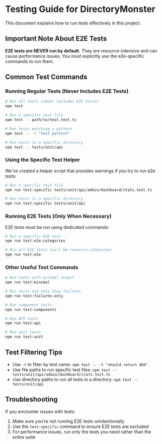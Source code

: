 # Testing Guide for DirectoryMonster

This document explains how to run tests effectively in this project.

## Important Note About E2E Tests

**E2E tests are NEVER run by default.** They are resource-intensive and can cause performance issues. You must explicitly use the e2e-specific commands to run them.

## Common Test Commands

### Running Regular Tests (Never Includes E2E Tests)

```bash
# Run all tests (never includes E2E tests)
npm test

# Run a specific test file
npm test -- path/to/test.test.ts

# Run tests matching a pattern
npm test -- -t "test pattern"

# Run tests in a specific directory
npm test -- tests/unit/api
```

### Using the Specific Test Helper

We've created a helper script that provides warnings if you try to run e2e tests:

```bash
# Run a specific test file
npm run test:specific tests/unit/api/admin/dashboard/stats.test.ts

# Run tests in a specific directory
npm run test:specific tests/unit/api
```

### Running E2E Tests (Only When Necessary)

E2E tests must be run using dedicated commands:

```bash
# Run a specific E2E test
npm run test:e2e:categories

# Run all E2E tests (will be resource-intensive)
npm run test:e2e
```

### Other Useful Test Commands

```bash
# Run tests with minimal output
npm run test:minimal

# Run tests and only show failures
npm run test:failures-only

# Run component tests
npm run test:components

# Run API tests
npm run test:api

# Run unit tests
npm run test:unit
```

## Test Filtering Tips

- Use `-t` to filter by test name: `npm test -- -t "should return 404"`
- Use file paths to run specific test files: `npm test -- tests/unit/api/admin/dashboard/stats.test.ts`
- Use directory paths to run all tests in a directory: `npm test -- tests/unit/api`

## Troubleshooting

If you encounter issues with tests:

1. Make sure you're not running E2E tests unintentionally
2. Use the `test:specific` command to ensure E2E tests are excluded
3. For performance issues, run only the tests you need rather than the entire suite

